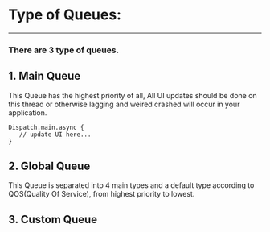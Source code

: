  # Type of Queues: 
 ---
 ### There are 3 type of queues.
 
 ## 1. Main Queue
 This Queue has the highest priority of all, All UI updates should be done on this thread or otherwise lagging and weired crashed will occur in your application.
 ```
Dispatch.main.async {
    // update UI here...
}
 ```
 ## 2. Global Queue
 This Queue is separated into 4 main types and a default type according to QOS(Quality Of Service), from highest priority to lowest.
 ## 3. Custom Queue
